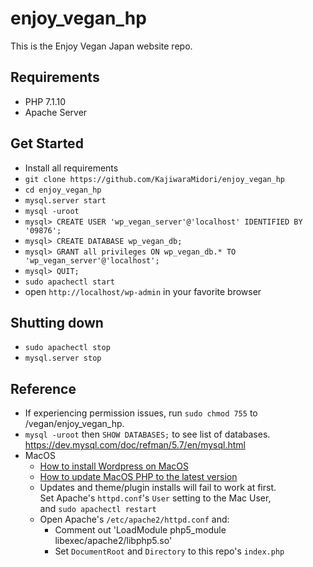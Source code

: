 # enjoy_vegan_hp
This is the Enjoy Vegan Japan website repo.

## Requirements
- PHP 7.1.10
- Apache Server

## Get Started
- Install all requirements
- `git clone https://github.com/KajiwaraMidori/enjoy_vegan_hp`
- `cd enjoy_vegan_hp`
- `mysql.server start`
- `mysql -uroot`
- `mysql> CREATE USER 'wp_vegan_server'@'localhost' IDENTIFIED BY '09876';`
- `mysql> CREATE DATABASE wp_vegan_db;`
- `mysql> GRANT all privileges ON wp_vegan_db.* TO 'wp_vegan_server'@'localhost';`
- `mysql> QUIT;`
- `sudo apachectl start`
- open `http://localhost/wp-admin` in your favorite browser

## Shutting down
- `sudo apachectl stop`
- `mysql.server stop`

## Reference
- If experiencing permission issues, run `sudo chmod 755` to /vegan/enjoy_vegan_hp.
- `mysql -uroot` then `SHOW DATABASES;` to see list of databases.  
  https://dev.mysql.com/doc/refman/5.7/en/mysql.html
- MacOS
  - [How to install Wordpress on MacOS](https://qiita.com/purio/items/416a6762583c087ece61)    
  - [How to update MacOS PHP to the latest version](https://php-osx.liip.ch/)
  - Updates and theme/plugin installs will fail to work at first.  
    Set Apache's `httpd.conf`'s `User` setting to the Mac User,  
    and `sudo apachectl restart`
  - Open Apache's `/etc/apache2/httpd.conf` and:
    - Comment out 'LoadModule php5_module libexec/apache2/libphp5.so'
    - Set `DocumentRoot` and `Directory` to this repo's `index.php`

